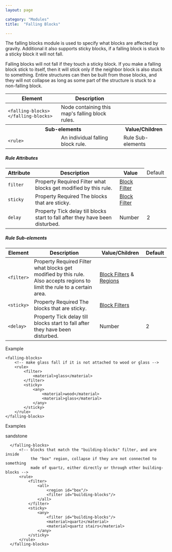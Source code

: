 ```yaml
---
layout: page

category: "Modules"
title:  "Falling Blocks"

---
```


The falling blocks module is used to specify what blocks are affected by gravity. Additional it also supports sticky blocks, if a falling block is stuck to a sticky block it will not fall.

Falling blocks will not fall if they touch a sticky block. If you make a falling block stick to itself, then it will stick only if the neighbor block is also stuck to something. Entire structures can then be built from those blocks, and they will not collapse as long as some part of the structure is stuck to a non-falling block.
<div class='table-responsive'>
  <table class='table table-striped table-condensed'>
    <thead>
      <tr>
        <th>Element</th>
        <th>Description</th>
        <th></th>
      </tr>
    </thead>
    <tbody>
      <tr>
        <td>
          <span class='highlight'>
            <code>&lt;falling-blocks&gt; &lt;/falling-blocks&gt;</code>
          </span>
        </td>
        <td>Node containing this map's falling block rules.</td>
        <td></td>
      </tr>
      <tr>
        <th colspan='2'>Sub-elements</th>
        <th>Value/Children</th>
      </tr>
      <tr>
        <td>
          <span class='highlight'>
            <code>&lt;rule&gt;</code>
          </span>
        </td>
        <td>An individual falling block rule.</td>
        <td>
          <span class='label label-default'>Rule Sub-elements</span>
        </td>
      </tr>
    </tbody>
  </table>
</div>
<h5>Rule Attributes</h5>
<div class='table-responsive'>
  <table class='table table-striped table-condensed'>
    <thead>
      <tr>
        <th>Attribute</th>
        <th>Description</th>
        <th>Value</th>
        <td>Default</td>
      </tr>
    </thead>
    <tbody>
      <tr>
        <td>
          <code>filter</code>
        </td>
        <td>
          <span class='label label-default' title='Can be either this attribute or a sub-element.'>Property</span>
          <span class='label label-danger'>Required</span>
          Filter what blocks get modified by this rule.
        </td>
        <td>
          <a href='/modules/filters'>Block Filter</a>
        </td>
        <td></td>
      </tr>
      <tr>
        <td>
          <code>sticky</code>
        </td>
        <td>
          <span class='label label-default' title='Can be either this attribute or a sub-element.'>Property</span>
          <span class='label label-danger'>Required</span>
          The blocks that are sticky.
        </td>
        <td>
          <a href='/modules/filters'>Block Filter</a>
        </td>
        <td></td>
      </tr>
      <tr>
        <td>
          <code>delay</code>
        </td>
        <td>
          <span class='label label-default' title='Can be either this attribute or a sub-element.'>Property</span>
          Tick delay till blocks start to fall after they have been disturbed.
        </td>
        <td>
          <span class='label label-primary'>Number</span>
        </td>
        <td>2</td>
      </tr>
    </tbody>
  </table>
</div>
<h5>Rule Sub-elements</h5>
<div class='table-responsive'>
  <table class='table table-striped table-condensed'>
    <thead>
      <tr>
        <th>Element</th>
        <th>Description</th>
        <th>Value/Children</th>
        <th>Default</th>
      </tr>
    </thead>
    <tbody>
      <tr>
        <td>
          <span class='highlight'>
            <code>&lt;filter&gt;</code>
          </span>
        </td>
        <td>
          <span class='label label-default' title='Can be either this sub-element or an attribute.'>Property</span>
          <span class='label label-danger'>Required</span>
          Filter what blocks get modified by this rule.
          <br>
          Also accepts regions to limit the rule to a certain area.
        </td>
        <td>
          <a href='/modules/filters'>Block Filters</a>
          &
          <a href='/modules/regions'>Regions</a>
        </td>
        <td></td>
      </tr>
      <tr>
        <td>
          <span class='highlight'>
            <code>&lt;sticky&gt;</code>
          </span>
        </td>
        <td>
          <span class='label label-default' title='Can be either this sub-element or an attribute.'>Property</span>
          <span class='label label-danger'>Required</span>
          The blocks that are sticky.
        </td>
        <td>
          <a href='/modules/filters'>Block Filters</a>
        </td>
        <td></td>
      </tr>
      <tr>
        <td>
          <span class='highlight'>
            <code>&lt;delay&gt;</code>
          </span>
        </td>
        <td>
          <span class='label label-default' title='Can be either this sub-element or an attribute.'>Property</span>
          Tick delay till blocks start to fall after they have been disturbed.
        </td>
        <td>
          <span class='label label-primary'>Number</span>
        </td>
        <td>2</td>
      </tr>
    </tbody>
  </table>
</div>
Example

    <falling-blocks>
        <!-- make glass fall if it is not attached to wood or glass -->
        <rule>
            <filter>
                <material>glass</material>
            </filter>
            <sticky>
                <any>
                    <material>wood</material>
                    <material>glass</material>
                </any>
            </sticky>
        </rule>
    </falling-blocks>
<p>
  <a class='btn btn-primary btn-xs btn-more collapsed' data-target='#collapse-falling-example' data-toggle='collapse'>Examples</a>
</p>
<div class='collapse' id='collapse-falling-example'>
      <falling-blocks>
          <!-- make sandstone fall, just like sand or gravel -->
          <rule>
              <filter>
                  <material>sandstone</material>
              </filter>
          </rule>
      </falling-blocks>
  
      </falling-blocks>
          <!-- blocks that match the "building-blocks" filter, and are inside
               the "box" region, collapse if they are not connected to something
               made of quartz, either directly or through other building-blocks -->
          <rule>
              <filter>
                  <all>
                      <region id="box"/>
                      <filter id="building-blocks"/>
                  </all>
              </filter>
              <sticky>
                  <any>
                      <filter id="building-blocks"/>
                      <material>quartz</material>
                      <material>quartz stairs</material>
                  </any>
              </sticky>
          </rule>
      </falling-blocks>
</div>
